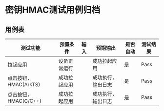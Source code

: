 # 密钥HMAC测试用例归档

## 用例表

| 测试功能              | 预置条件     | 输入 | 预期输出           | 是否自动 | 测试结果 |
| --------------------- | ------------ | ---- | ------------------ | -------- | -------- |
| 拉起应用              | 设备正常运行 |      | 成功拉起应用       | 是       | Pass     |
| 点击按钮，HMAC(ArkTS) | 成功拉起应用 |      | 成功执行，输出日志 | 是       | Pass     |
| 点击按钮，HMAC(C/C++) | 成功拉起应用 |      | 成功执行，输出日志 | 是       | Pass     |